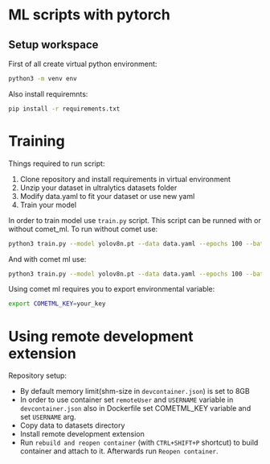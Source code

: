 # ML scripts with pytorch

## Setup workspace
First of all create virtual python environment:
```bash
python3 -m venv env
```

Also install requiremnts:
```bash
pip install -r requirements.txt
```

# Training
Things required to run script:
1. Clone repository and install requirements in virtual environment
2. Unzip your dataset in ultralytics datasets folder
3. Modify data.yaml to fit your dataset or use new yaml
4. Train your model

In order to train model use `train.py` script. This script can be runned with or without comet_ml. To run without comet use:
```bash
python3 train.py --model yolov8n.pt --data data.yaml --epochs 100 --batch_size 16 
```

And with comet ml use:
```bash
python3 train.py --model yolov8n.pt --data data.yaml --epochs 100 --batch_size 16 --use_comet_ml True
```
Using comet ml requires you to export environmental variable:
```bash
export COMETML_KEY=your_key
```

# Using remote development extension
Repository setup:
- By default memory limit(shm-size in `devcontainer.json`) is set to 8GB
- In order to use container set `remoteUser` and `USERNAME` variable in `devcontainer.json` also in Dockerfile set COMETML_KEY variable and set `USERNAME` arg.
- Copy data to datasets directory
- Install remote development extension
- Run `rebuild and reopen container` (with `CTRL+SHIFT+P` shortcut) to build container and attach to it. Afterwards run `Reopen container`.